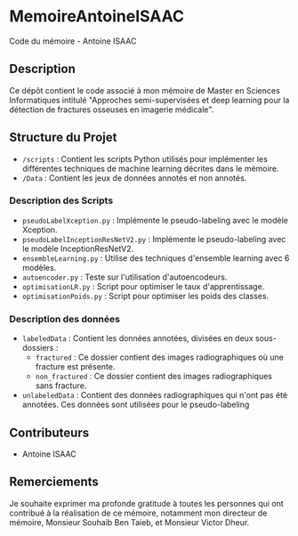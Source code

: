 # MemoireAntoineISAAC
Code du mémoire - Antoine ISAAC

## Description
Ce dépôt contient le code associé à mon mémoire de Master en Sciences Informatiques intitulé "Approches semi-supervisées et deep learning pour la détection de fractures osseuses en imagerie médicale".

## Structure du Projet
- `/scripts` : Contient les scripts Python utilisés pour implémenter les différentes techniques de machine learning décrites dans le mémoire.
- `/Data` : Contient les jeux de données annotés et non annotés.




### Description des Scripts
- `pseudoLabelXception.py` : Implémente le pseudo-labeling avec le modèle Xception.
- `pseudoLabelInceptionResNetV2.py` : Implémente le pseudo-labeling avec le modèle InceptionResNetV2.
- `ensembleLearning.py` : Utilise des techniques d'ensemble learning avec 6 modèles.
- `autoencoder.py` : Teste sur l'utilisation d'autoencodeurs.
- `optimisationLR.py` : Script pour optimiser le taux d'apprentissage.
- `optimisationPoids.py` : Script pour optimiser les poids des classes.


### Description des données
- `labeledData` : Contient les données annotées, divisées en deux sous-dossiers :
  - `fractured` : Ce dossier contient des images radiographiques où une fracture est présente.
  - `non_fractured` : Ce dossier contient des images radiographiques sans fracture.
- `unlabeledData` : Contient des données radiographiques qui n'ont pas été annotées. Ces données sont utilisées pour le pseudo-labeling



## Contributeurs
- Antoine ISAAC

## Remerciements
Je souhaite exprimer ma profonde gratitude à toutes les personnes qui ont contribué à la réalisation de ce mémoire, notamment mon directeur de mémoire, Monsieur Souhaib Ben Taieb, et Monsieur Victor Dheur.

